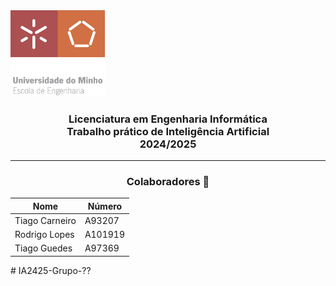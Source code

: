 <img src='uminho_eng.png' width="30%"/>

<h3 align="center">Licenciatura em Engenharia Informática <br> Trabalho prático de Inteligência Artificial <br> 2024/2025 </h3>

---

<h3 align="center"> Colaboradores &#129309 </h2>

<div align="center">

| Nome            | Número  |
| --------------- | ------- |
| Tiago Carneiro  | A93207  |
| Rodrigo Lopes   | A101919 |
| Tiago Guedes    | A97369  |

</div>
# IA2425-Grupo-??
